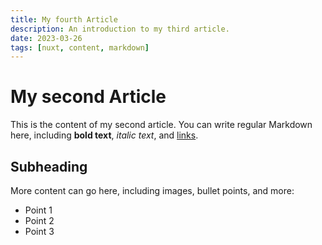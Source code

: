```yaml
---
title: My fourth Article
description: An introduction to my third article.
date: 2023-03-26
tags: [nuxt, content, markdown]
---
```


# My second Article

This is the content of my second article. You can write regular Markdown here, including **bold text**, _italic text_, and [links](http://example.com).

## Subheading

More content can go here, including images, bullet points, and more:

- Point 1
- Point 2
- Point 3
